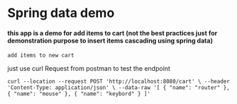 # Spring data demo

#### this app is a demo for add items to cart (not the best practices just for demonstration purpose to insert items cascading using spring data)

`add items to new cart`

just use curl Request from postman to test the endpoint

`curl --location --request POST 'http://localhost:8080/cart' \
--header 'Content-Type: application/json' \
--data-raw '[
{
"name": "router"
}, {
"name": "mouse"
}, {
"name": "keybord"
}
]'`